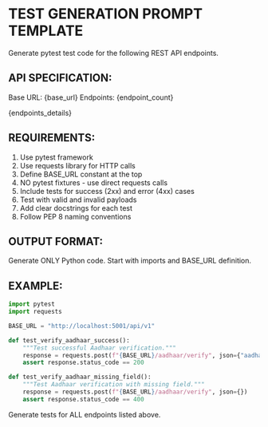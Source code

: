 # TEST GENERATION PROMPT TEMPLATE

Generate pytest test code for the following REST API endpoints.

## API SPECIFICATION:
Base URL: {base_url}
Endpoints: {endpoint_count}

{endpoints_details}

## REQUIREMENTS:
1. Use pytest framework
2. Use requests library for HTTP calls  
3. Define BASE_URL constant at the top
4. NO pytest fixtures - use direct requests calls
5. Include tests for success (2xx) and error (4xx) cases
6. Test with valid and invalid payloads
7. Add clear docstrings for each test
8. Follow PEP 8 naming conventions

## OUTPUT FORMAT:
Generate ONLY Python code. Start with imports and BASE_URL definition.

## EXAMPLE:
```python
import pytest  
import requests

BASE_URL = "http://localhost:5001/api/v1"

def test_verify_aadhaar_success():
    """Test successful Aadhaar verification."""
    response = requests.post(f"{BASE_URL}/aadhaar/verify", json={"aadhaar_number": "123456789012"})
    assert response.status_code == 200

def test_verify_aadhaar_missing_field():
    """Test Aadhaar verification with missing field."""  
    response = requests.post(f"{BASE_URL}/aadhaar/verify", json={})
    assert response.status_code == 400
```

Generate tests for ALL endpoints listed above.